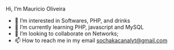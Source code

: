  Hi, I’m Mauricio Oliveira
- 👀 I’m interested in Softwares, PHP, and drinks
- 🌱 I’m currently learning PHP, javascript and MySQL
- 💞️ I’m looking to collaborate on Networks;
- 📫 How to reach me in my email sochakacanalyt@gmail.com

<!---
mauriciooliveira17u/mauriciooliveira17u is a ✨ special ✨ repository because its `README.md` (this file) appears on your GitHub profile.
You can click the Preview link to take a look at your changes.
--->
